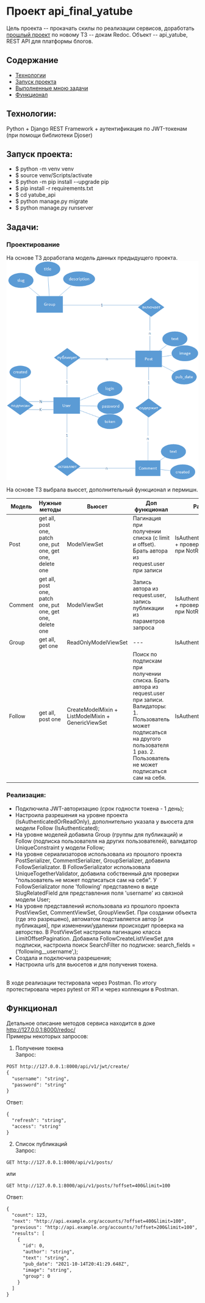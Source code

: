 # Проект api_final_yatube
Цель проекта -- прокачать скилы по реализации сервисов, доработать [прошлый проект](https://github.com/belyashnikovatn/api_yatube) по новому ТЗ -- докам Redoc.
Объект -- api_yatube, REST API для платформы блогов.  

## Содержание
- [Технологии](#технологии)
- [Запуск проекта](#запуск-проекта)
- [Выполненные мною задачи](#задачи)
- [Функционал](#функционал)

## Технологии:
Python + Django REST Framework + аутентификация по JWT-токенам (при помощи библиотеки Djoser)

## Запуск проекта:
- $ python -m venv venv
- $ source venv/Scripts/activate
- $ python -m pip install --upgrade pip
- $ pip install -r requirements.txt
- $ cd yatube_api
- $ python manage.py migrate
- $ python manage.py runserver

## Задачи:
### Проектирование
На основе ТЗ доработала модель данных предыдущего проекта.
![ERD](https://github.com/belyashnikovatn/api_final_yatube/blob/master/ERD_api_final.png)
<p>
На основе ТЗ выбрала вьюсет, дополнительный функционал и пермишн.</p>

| Модель | Нужные методы | Вьюсет | Доп функционал | Разрешения
| --- | --- | --- | --- | --- |
| Post | get all, post one, patch one, put one, get one, delete one | ModelViewSet | Пагинация при получении списка (с limit и offset). Брать автора из request.user при записи| IsAuthenticatedOrReadOnly + проверка на авторство при NotReadOnly |
| Comment | get all, post one, patch one, put one, get one, delete one | ModelViewSet | Запись автора из request.user, запись публикации из параметров запроса| IsAuthenticatedOrReadOnly + проверка на авторство при NotReadOnly |
| Group | get all, get one | ReadOnlyModelViewSet | --- | IsAuthenticatedOrReadOnly |
| Follow | get all, post one | CreateModelMixin + ListModelMixin + GenericViewSet | Поиск по подпискам при получении списка. Брать автора из request.user при записи. Валидаторы: 1. Пользователь может подписаться на другого пользователя 1 раз. 2. Пользователь не может подписаться сам на себя. | IsAuthenticated |

### Реализация:
- Подключила JWT-авторизацию (срок годности токена - 1 день);
- Настроила разрешения на уровне проекта (IsAuthenticatedOrReadOnly), дополнительно указала у вьюсета для модели Follow (IsAuthenticated);
- На уровне моделей добавила Group (группы для публикаций) и Follow (подписка пользователя на других пользователей), валидатор UniqueConstraint у модели Follow;
- На уровне сериализаторов использовала из прошлого проекта PostSerializer, CommentSerializer, GroupSerializer, добавила FollowSerializator. В FollowSerializator использовала UniqueTogetherValidator, добавила собственный для проверки "пользователь не может подписаться сам на себя". У FollowSerializator поле 'following' представлено в виде SlugRelatedField для представления поля  'username' из связной модели User;
- На уровне представлений использовала из прошлого проекта PostViewSet, CommentViewSet, GroupViewSet. При создании объекта (где это разрешено), автоматом подставляется автор [и публикация], при изменении/удалении происходит проверка на авторство. В PostViewSet настроила пагинацию класса LimitOffsetPagination. Добавила FollowCreateListViewSet для подписки, настроила поиск SearchFilter по подписке: search_fields = ('following__username',);
- Создала и подключила разрешения;
- Настроила urls для вьюсетов и для получения токена. 
<br>
В ходе реализации тестировала через Postman. По итогу протестировала через pytest от ЯП и через коллекции в Postman. 

## Функционал
Детальное описание методов сервиса находится в доке http://127.0.0.1:8000/redoc/ 
<br>
Примеры некоторых запросов:
1. Получение токена <br>
Запрос:
```
POST http://127.0.0.1:8000/api/v1/jwt/create/ 
{
  "username": "string",
  "password": "string"
}
```
Ответ:
```
{
  "refresh": "string",
  "access": "string"
}
```

2. Список публикаций <br>
Запрос:
```
GET http://127.0.0.1:8000/api/v1/posts/
```
или
```
GET http://127.0.0.1:8000/api/v1/posts/?offset=400&limit=100
```
Ответ:
```
{
  "count": 123,
  "next": "http://api.example.org/accounts/?offset=400&limit=100",
  "previous": "http://api.example.org/accounts/?offset=200&limit=100",
  "results": [
    {
      "id": 0,
      "author": "string",
      "text": "string",
      "pub_date": "2021-10-14T20:41:29.648Z",
      "image": "string",
      "group": 0
    }
  ]
}
```
